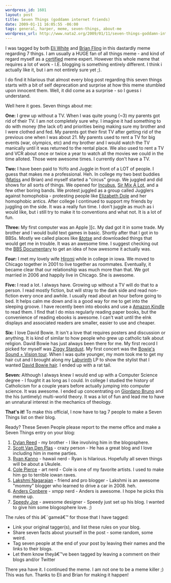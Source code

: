 ```yaml
--- 
wordpress_id: 1601
layout: post
title: Seven Things (goddamn internet friends)
date: 2009-01-11 16:05:55 -06:00
tags: general, harper, meme, seven-things, about-me
wordpress_url: http://www.nata2.org/2009/01/11/seven-things-goddamn-internet-friends/
---
```

I was tagged by both <a href="http://eliw.wordpress.com/2009/01/05/seven-things/">Eli White</a> and <a href="http://flinglog.com/text/seven-things/">Brian Fling</a> in this dastardly meme regarding 7 things. I am usually a HUGE fan of all things meme - and kind of regard myself as a <a href="http://fukung.net">certified</a> meme expert. However this whole meme that requires a lot of work - I.E. blogging is something entirely different. I think i actually like it, but i am not entirely sure yet ;).

I do find it hilarious that almost every blog post regarding this seven things starts with a bit of self deprecation and surprise at how this meme stumbled upon innocent them. Well, it did come as a surprise - so I guess i understand.

Well here it goes. Seven things about me:

<strong>One:</strong>
I grew up without a TV. When I was quite young (~3) my parents got rid of their TV. I am not completely sure why. I imagine it had something to do with money (the lack of) and priorities being making sure my brother and I were clothed and fed. My parents got their first TV after getting rid of the previous one when I was about 21. My parents used to rent a TV for big events (war, olympics, etc) and my brother and I would watch the TV manically until it was returned to the rental place. We also used to rent a TV and VCR about once or twice a year to watch all the movies we could in the time alloted. Those were awesome times. I currently don't have a TV.

<strong>Two:</strong>
I have been paid to YoYo and Juggle in front of a LOT of people. I guess that makes me a professional. Heh. In college my two best buddies (<a href="http://therats.org">Matiss</a> and Brian) and myself started a "circus" group. We juggled and did shows for all sorts of things. We opened for <a href="http://en.wikipedia.org/wiki/Incubus_(band)">Incubus</a>, <a href="http://en.wikipedia.org/wiki/Sir_Mix_A_Lot">Sir Mix A Lot</a>, and a few other boring bands. We protest juggled as a group called Jugglers against homophobia - protesting people like <a href="http://en.wikipedia.org/wiki/Elizabeth_Dole">Elizabeth Dole</a> and her homophobic antics. After college I continued to support my friends by juggling on the side. It was a really fun time. I don't juggle as much as i would like, but i still try to make it to conventions and what not. It is a lot of fun.

<strong>Three:</strong>
My first computer was an Apple ][c. My dad got it in some trade. My brother and I would build text games in basic. Shortly after that I got in to BBSs. Mostly we called places like <a href="http://www.totse.com/">&amp;totse</a> and downloaded things that would get me in trouble. It was an awesome time. I suggest checking out the <a href="http://www.bbsdocumentary.com/">BBS Documentary</a> to get an idea of how awesome it actually was.

<strong>Four:</strong>
I met my lovely wife <a href="http://hiromiusagi.com">Hiromi</a> while in college in iowa. We moved to Chicago together in 2001 to live together as roommates. Eventually, it became clear that our relationship was much more than that. We got married in 2006 and happily live in Chicago. She is awesome.

<strong>Five:</strong>
I read a lot. I always have. Growing up without a TV will do that to a person. I read mostly fiction, but will stray to the dark side and read non-fiction every once and awhile. I usually read about an hour before going to bed. It helps calm me down and is a good way for me to get into the sleeping groove. I have recently been into ebooks and use a <a href="http://www.amazon.com/gp/product/B000FI73MA?ie=UTF8&amp;tag=nata2productions&amp;link_code=as3&amp;camp=211189&amp;creative=373489&amp;creativeASIN=B000FI73MA">Amazon Kindle</a> to read them. I find that I do miss regularly reading paper books, but the convenience of reading ebooks is awesome. I can't wait until the eInk displays and associated readers are smaller, easier to use and cheaper.

<strong>Six:</strong>
I love David Bowie. It isn't a love that requires posters and discussion or anything. It is kind of similar to how people who grew up catholic talk about religion. David Bowie has just always been there for me. My first record I picked for myself was <a href="http://en.wikipedia.org/wiki/The_Rise_and_Fall_of_Ziggy_Stardust_and_the_Spiders_from_Mars">Ziggy Stardust</a>. My first concert was the <a href="http://en.wikipedia.org/wiki/Sound_and_Vision_Tour">Bowie's Sound + Vision tour</a>. When I was quite younger, my mom took me to get my hair cut and I brought along my <a href="http://en.wikipedia.org/wiki/Labyrinth_(film)">Labyrinth</a> LP to show the stylist that I wanted <a href="http://thefanboys.com/wp-content/uploads/2006/11/david_bowie_labyrinth.jpg">David Bowie hair</a>. I ended up with a rat tail.

<strong>Seven:</strong>
Although I always knew I would end up with a Computer Science degree - I fought it as long as I could. In college I studied the history of Catholicism for a couple years before actually jumping into computer science. It was awesome. I ended up concentrating on <a href="http://en.wikipedia.org/wiki/Giordano_Bruno">Giordano Bruno</a> and the his (untimely) multi-world theory. It was a lot of fun and lead me to have an unnatural interest in the mechanics of theology.


<strong>That's it!</strong>
To make this official, I now have to tag 7 people to make a Seven Things list on their blog.

Ready? These Seven People please report to the meme office and make a Seven Things entry on your blog:

<ol>
	<li><a href="http://dylanreed.com">Dylan Reed</a> - my brother - I like involving him in the blogosphere.</li>
	<li><a href="http://morefishthanman.com/">Scott Van Den Plas</a> - crazy person - He has a great blog and I love including him in meme parties.</li>
	<li><a href="http://blog.localkinegrinds.com/">Ryan Kanno</a> - hawaii nerd - Ryan is hilarious. Hopefully all seven things will be about a Ukulele.</li>
	<li><a href="http://prestosamo.blogspot.com/">Cole Pierce</a> - art nerd - Cole is one of my favorite artists. I used to make him go to terrible iowan raves.</li>
	<li><a href="http://lakshvivek.com/">Lakshmi Nagarajan</a> - friend and pro blogger - Lakshmi is an awesome "mommy" blogger who learned to drive a car in 2008. heh.</li>
	<li><a href="http://anders.conbere.org/journal/">Anders Conbere</a> - xmpp nerd - Anders is awesome. I hope he picks this meme up.</li>
	<li><a href="http://www.joevw.com/blog/">Speedy Joe</a> - awesome designer - Speedy just set up his blog. I wanted to give him some blogosphere love. ;)</li>
</ol>
The rules of this â€˜gameâ€™ for those that I have tagged:

<ul>
	<li>Link your original tagger(s), and list these rules on your blog.</li>
	<li>Share seven facts about yourself in the post - some random, some weird.</li>
	<li>Tag seven people at the end of your post by leaving their names and the links to their blogs.</li>
	<li>Let them know theyâ€™ve been tagged by leaving a comment on their blogs and/or Twitter</li>
</ul>
There yea have it. I continued the meme. I am not one to be a meme killer ;) This was fun. Thanks to Eli and Brian for making it happen!
